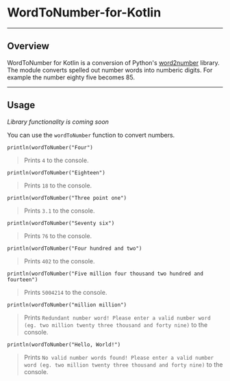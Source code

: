 # WordToNumber-for-Kotlin

***

## Overview
WordToNumber for Kotlin is a conversion of Python's [word2number](https://pypi.org/project/word2number/) library. The module converts spelled out number words into numberic digits. For example the number eighty five becomes 85.

---

## Usage

*Library functionality is coming soon*

You can use the `wordToNumber` function to convert numbers.

`println(wordToNumber("Four")`
> Prints `4` to the console.

`println(wordToNumber("Eighteen")`
> Prints `18` to the console.

`println(wordToNumber("Three point one")`
> Prints `3.1` to the console.

`println(wordToNumber("Seventy six")`
> Prints `76` to the console.

`println(wordToNumber("Four hundred and two")`
> Prints `402` to the console.

`println(wordToNumber("Five million four thousand two hundred and fourteen")`
> Prints `5004214` to the console.

`println(wordToNumber("million million")`
> Prints `Redundant number word! Please enter a valid number word (eg. two million twenty three thousand and forty nine)` to the console.

`println(wordToNumber("Hello, World!")`
> Prints `No valid number words found! Please enter a valid number word (eg. two million twenty three thousand and forty nine)` to the console.
